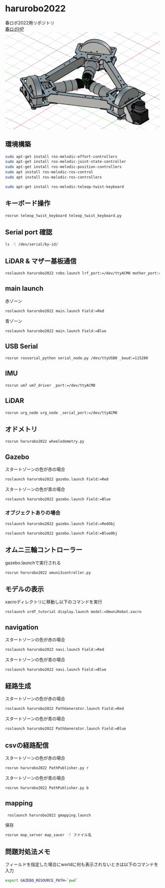 # harurobo2022
春ロボ2022用リポジトリ\
[春ロボHP](https://kantouharurobo.com/haru/entry)\
![robotmodel](/image/robot.png)
## 環境構築
```bash
sudo apt-get install ros-melodic-effort-controllers
sudo apt-get install ros-melodic-joint-state-controller
sudo apt-get install ros-melodic-position-controllers
sudo apt install ros-melodic-ros-control
sudo apt install ros-melodic-ros-controllers
```
```bash
sudo apt-get install ros-melodic-teleop-twist-keyboard
```
## キーボード操作
```bash
rosrun teleop_twist_keyboard teleop_twist_keyboard.py
```
## Serial port 確認
```bash
ls -l /dev/serial/by-id/
```
## LiDAR & マザー基板通信
```bash
roslaunch harurobo2022 robo.launch lrf_port:=/dev/ttyACM0 mother_port:=/dev/ttyUSB0
```
## main launch
赤ゾーン
```bash
roslaunch harurobo2022 main.launch Field:=Red
```
青ゾーン
```bash
roslaunch harurobo2022 main.launch Field:=Blue
```
## USB Serial
```bash
rosrun rosserial_python serial_node.py /dev/ttyUSB0 _baud:=115200
```
## IMU
```bash
rosrun um7 um7_driver _port:=/dev/ttyACM0
```
## LiDAR
```bash
rosrun urg_node urg_node _serial_port:=/dev/ttyACM0
```
## オドメトリ
```bash
rosrun harurobo2022 wheelodometry.py
```
## Gazebo
スタートゾーンの色が赤の場合
```bash
roslaunch harurobo2022 gazebo.launch Field:=Red
```
スタートゾーンの色が青の場合
```bash
roslaunch harurobo2022 gazebo.launch Field:=Blue
```
### オブジェクトありの場合
```bash
roslaunch harurobo2022 gazebo.launch Field:=RedObj
```
```bash
roslaunch harurobo2022 gazebo.launch Field:=BlueObj
```
## オムニ三輪コントローラー
gazebo.launchで実行される
```bash
rosrun harurobo2022 omuni3controller.py
```
## モデルの表示
xacroディレクトリに移動し以下のコマンドを実行
```bash
roslaunch urdf_tutorial display.launch model:=OmuniRobot.xacro
```
## navigation
スタートゾーンの色が赤の場合
```bash
roslaunch harurobo2022 navi.launch Field:=Red
```
スタートゾーンの色が青の場合
```bash
roslaunch harurobo2022 navi.launch Field:=Blue
```
## 経路生成
スタートゾーンの色が赤の場合
```bash
roslaunch harurobo2022 PathGenerator.launch Field:=Red
```
スタートゾーンの色が青の場合
```bash
roslaunch harurobo2022 PathGenerator.launch Field:=Blue
```
## csvの経路配信
スタートゾーンの色が赤の場合
```bash
rosrun harurobo2022 PathPublisher.py r
```
スタートゾーンの色が青の場合
```bash
rosrun harurobo2022 PathPublisher.py b
```
## mapping
```bash
 roslaunch harurobo2022 gmapping.launch
```
保存
```bash
rosrun map_server map_saver -f ファイル名
```
## 問題対処法メモ
フィールドを指定した場合にworldに何も表示されないときは以下のコマンドを入力
```bash
export GAZEBO_RESOURCE_PATH=`pwd`
```
